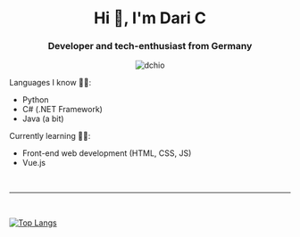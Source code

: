 <h1 align="center">Hi 👋, I'm Dari C</h1>
<h3 align="center">Developer and tech-enthusiast from Germany</h3>

<p align="center"> <img src="https://komarev.com/ghpvc/?username=dchio" alt="dchio" /> </p>

Languages I know 👨‍💻:
- Python
- C# (.NET Framework)
- Java (a bit)

Currently learning 👨‍🎓:
- Front-end web development (HTML, CSS, JS)
- Vue.js

<br />

---
<br />

[![Top Langs](https://github-readme-stats.vercel.app/api/top-langs/?username=dchio&layout=compact&theme=algolia)](https://github.com/dchio)

